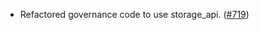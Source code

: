 - Refactored governance code to use storage_api.
  ([#719](https://github.com/anoma/namada/pull/719))